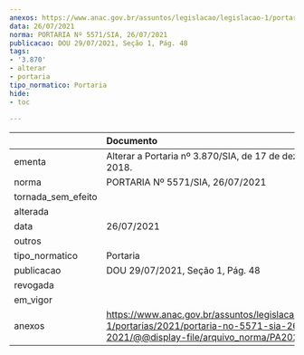 ```yaml
---
anexos: https://www.anac.gov.br/assuntos/legislacao/legislacao-1/portarias/2021/portaria-no-5571-sia-26-07-2021/@@display-file/arquivo_norma/PA2021-5571.pdf
data: 26/07/2021
norma: PORTARIA Nº 5571/SIA, 26/07/2021
publicacao: DOU 29/07/2021, Seção 1, Pág. 48
tags:
- '3.870'
- alterar
- portaria
tipo_normatico: Portaria
hide: 
- toc 
 
---
```


|                    | Documento                                                                                                                                            |
|:-------------------|:-----------------------------------------------------------------------------------------------------------------------------------------------------|
| ementa             | Alterar a Portaria nº 3.870/SIA, de 17 de dezembro de 2018.                                                                                          |
| norma              | PORTARIA Nº 5571/SIA, 26/07/2021                                                                                                                     |
| tornada_sem_efeito |                                                                                                                                                      |
| alterada           |                                                                                                                                                      |
| data               | 26/07/2021                                                                                                                                           |
| outros             |                                                                                                                                                      |
| tipo_normatico     | Portaria                                                                                                                                             |
| publicacao         | DOU 29/07/2021, Seção 1, Pág. 48                                                                                                                     |
| revogada           |                                                                                                                                                      |
| em_vigor           |                                                                                                                                                      |
| anexos             | https://www.anac.gov.br/assuntos/legislacao/legislacao-1/portarias/2021/portaria-no-5571-sia-26-07-2021/@@display-file/arquivo_norma/PA2021-5571.pdf |